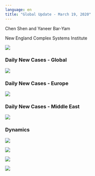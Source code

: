```yaml
---
language: en
title: "Global Update - March 19, 2020"
---
```


Chen Shen and Yaneer Bar-Yam

New England Complex Systems Institute

![](/media/5e743afa0d63ba6c67dd88fd_daily%20updates%20main%20figure%20march%2019.PNG)

### Daily New Cases - Global

![](/media/5e743b2f8801afa217a55eb5_daily%20updates%20globe%20map%20march%2019.PNG)

### Daily New Cases - Europe

![](/media/5e743b5bd99d34f5661cb7be_daily%20updates%20europe%20map%20march%2019.PNG)

### Daily New Cases - Middle East

![](/media/5e743b895e1e037a180f1b22_daily%20updates%20middle%20east%20map%20march%2019.PNG)

### Dynamics

![](/media/5e743b9f31074b4055a283a8_Iran_3_19.png)

![](/media/5e743bac96b205d21712df50_Italy_3_19.png)

![](/media/5e743bb7f534b46f5771f682_Sout_Korea_3_19.png)

![](/media/5e743bc303fea3189b3b27a6_Spain_3_19.png)
